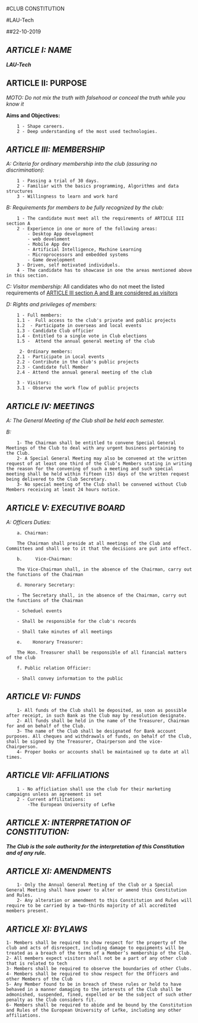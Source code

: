 #CLUB CONSTITUTION

#LAU-Tech

##22-10-2019

## ***ARTICLE I: NAME***

**_LAU-Tech_**

## **ARTICLE II: PURPOSE**

_MOTO: Do not mix the truth with falsehood or conceal the truth while you know it_

**Aims and Objectives:**

```
    1 - Shape careers.
    2 - Deep understanding of the most used technologies.  	
```

## ***ARTICLE III:  MEMBERSHIP***

_A:  Criteria for ordinary membership into the club (assuring no discrimination):_
	
```
    1 - Passing a trial of 30 days.
    2 - Familiar with the basics programming, Algorithms and data structures
    3 - Willingness to learn and work hard 
```
    
_B:  Requirements for members to be fully recognized by the club:_

```
    1 - The candidate must meet all the requirements of ARTICLE III section A 
    2 - Experience in one or more of the following areas:
        - Desktop App development
        - web develoment
        - Mobile App dev
        - Artificial Intelligence, Machine Learning
        - Microprocessors and embedded systems
        - Game development
    3 - Driven, self motivated individuels. 
    4 - The candidate has to showcase in one the areas mentioned above in this section.
```

_C: Visitor membership:_
   All candidates who do not meet the listed requirements of [ARTICLE III section A and B are considered as visitors](#ARTICLE-III-:-MEMBERSHIP)

_D:  Rights and privileges of members:_
```
    1 - Full members:
    1.1 -  Full access to the club's private and public projects
    1.2  - Participate in overseas and local events
    1.3 - Candidate Club officier
    1.4 - Entitled to a single vote in Club elections
    1.5 -  Attend the annual general meeting of the club

     2- Ordinary members:
    2.1 - Participate in Local events
    2.2 - Contribute in the club's public projects
    2.3 - Candidate full Member   
    2.4 - Attend the annual general meeting of the club 

    3 - Visitors:
    3.1 - Observe the work flow of public projects
```

## ***ARTICLE IV:  MEETINGS***

_A:  The General Meeting of the Club shall be held each semester._

_B:_
```  
    1- The Chairman shall be entitled to convene Special General Meetings of the Club to deal with any urgent business pertaining to the Club. 
    2- A Special General Meeting may also be convened at the written request of at least one third of the Club’s Members stating in writing the reason for the convening of such a meeting and such special meeting shall be held within fifteen (15) days of the written request 	being delivered to the Club Secretary. 
    3- No special meeting of the Club shall be convened without Club Members receiving at least 24 hours notice.
```

## ***ARTICLE V:  EXECUTIVE BOARD***

_A:  Officers Duties:_

```
    a. Chairman:
    
    The Chairman shall preside at all meetings of the Club and Committees and shall see to it that the decisions are put into effect.
    
    b.     Vice-Chairman:
    
    The Vice-Chairman shall, in the absence of the Chairman, carry out the functions of the Chairman
    
    d. Honorary Secretary:
    
    - The Secretary shall, in the absence of the Chairman, carry out the functions of the Chairman  
    
    - Scheduel events
    
    - Shall be responsible for the club's records
    
    - Shall take minutes of all meetings
    
    e.    Honorary Treasurer:
    
    The Hon. Treasurer shall be responsible of all financial matters of the club
    
    f. Public relation Officier:
    
    - Shall convey information to the public
```

## ***ARTICLE VI:  FUNDS***

```
    1- All funds of the Club shall be deposited, as soon as possible after receipt, in such Bank as the Club may by resolution designate. 
    2- All funds shall be held in the name of the Treasurer, Chairman for and on behalf of the Club. 
    3- The name of the Club shall be designated for Bank account purposes. All cheques and withdrawals of funds, on behalf of the Club, shall be signed by the Treasurer, Chairperson and the vice-Chairperson. 
    4- Proper books or accounts shall be maintained up to date at all times.
```

## ***ARTICLE VII:  AFFILIATIONS***

```
    1 - No afficliation shall use the club for their marketing campaigns unless an agreement is set
    2 - Current affilitations:
        -The European University of Lefke
```

## ***ARTICLE X:  INTERPRETATION OF CONSTITUTION:***

**_The Club is the sole authority for the interpretation of this Constitution and of any 	rule._**

## ***ARTICLE XI:  AMENDMENTS***

```
    1- Only the Annual General Meeting of the Club or a Special General Meeting shall have power to alter or amend this Constitution and Rules. 
    2- Any alteration or amendment to this Constitution and Rules will require to be carried by a two-thirds majority of all accredited members present.
```

## ***ARTICLE XI:  BYLAWS***

	1- Members shall be required to show respect for the property of the club and acts of disrespect, including damage to equipments will be treated as a breach of the terms of a Member’s membership of the Club.
	2- All members expect visitors shall not be a part of any other club that is related to tech
	3- Members shall be required to observe the boundaries of other Clubs.
	4- Members shall be required to show respect for the Officers and other Members of the Club
	5- Any Member found to be in breach of these rules or held to have behaved in a manner damaging to the interests of the Club shall be admonished, suspended, fined, expelled or be the subject of such other penalty as the Club considers fit.
	6- Members shall be required to abide and be bound by the Constitution and Rules of the European University of Lefke, including any other affiliations.  
